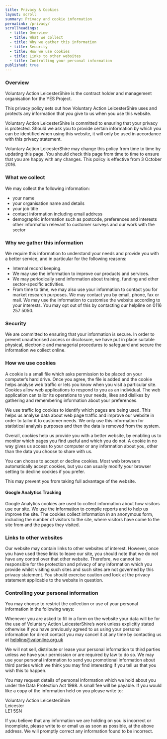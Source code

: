 ```yaml
---
title: Privacy & Cookies
layout: scroll
summary: Privacy and cookie information
permalink: /privacy/
scrollheadings:
  - title: Overview
  - title: What we collect
  - title: Why we gather this information
  - title: Security
  - title: How we use cookies
  - title: Links to other websites
  - title: Controlling your personal information
published: true
---
```


### Overview

Voluntary Action LeicesterShire is the contract holder and management organisation for the YES Project.

This privacy policy sets out how Voluntary Action LeicesterShire uses and protects any information that you give to us when you use this website.

Voluntary Action LeicesterShire is committed to ensuring that your privacy is protected. Should we ask you to provide certain information by which you can be identified when using this website, it will only be used in accordance with this privacy statement.

Voluntary Action LeicesterShire may change this policy from time to time by updating this page. You should check this page from time to time to ensure that you are happy with any changes. This policy is effective from 3 October 2016.

### What we collect

We may collect the following information:

* your name
* your organisation name and details
* your job title
* contact information including email address
* demographic information such as postcode, preferences and interests other information relevant to customer surveys and our work with the sector

### Why we gather this information

We require this information to understand your needs and provide you with a better service, and in particular for the following reasons:

* Internal record keeping.
* We may use the information to improve our products and services.
* We may periodically send information about training, funding and other sector-specific activities.
* From time to time, we may also use your information to contact you for market research purposes. We may contact you by email, phone, fax or mail. We may use the information to customise the website according to your interests. You may opt out of this by contacting our helpline on 0116 257 5050.

### Security

We are committed to ensuring that your information is secure. In order to prevent unauthorised access or disclosure, we have put in place suitable physical, electronic and managerial procedures to safeguard and secure the information we collect online.

### How we use cookies

A cookie is a small file which asks permission to be placed on your computer’s hard drive. Once you agree, the file is added and the cookie helps analyse web traffic or lets you know when you visit a particular site. Cookies allow web applications to respond to you as an individual. The web application can tailor its operations to your needs, likes and dislikes by gathering and remembering information about your preferences.

We use traffic log cookies to identify which pages are being used. This helps us analyse data about web page traffic and improve our website in order to tailor it to customer needs. We only use this information for statistical analysis purposes and then the data is removed from the system.

Overall, cookies help us provide you with a better website, by enabling us to monitor which pages you find useful and which you do not. A cookie in no way gives us access to your computer or any information about you, other than the data you choose to share with us.

You can choose to accept or decline cookies. Most web browsers automatically accept cookies, but you can usually modify your browser setting to decline cookies if you prefer.

This may prevent you from taking full advantage of the website.

#### Google Analytics Tracking

Google Analytics cookies are used to collect information about how visitors use our site. We use the information to compile reports and to help us improve the site. The cookies collect information in an anonymous form, including the number of visitors to the site, where visitors have come to the site from and the pages they visited.

### Links to other websites

Our website may contain links to other websites of interest. However, once you have used these links to leave our site, you should note that we do not have any control over that other website. Therefore, we cannot be responsible for the protection and privacy of any information which you provide whilst visiting such sites and such sites are not governed by this privacy statement. You should exercise caution and look at the privacy statement applicable to the website in question.

### Controlling your personal information

You may choose to restrict the collection or use of your personal information in the following ways:

Whenever you are asked to fill in a form on the website your data will be for the use of Voluntary Action LeicesterShire’s work unless explicitly stated otherwise
If you have previously agreed to us using your personal information for direct contact you may cancel it at any time by contacting us at helpline@valonline.org.uk

We will not sell, distribute or lease your personal information to third parties unless we have your permission or are required by law to do so. We may use your personal information to send you promotional information about third parties which we think you may find interesting if you tell us that you wish this to happen.

You may request details of personal information which we hold about you under the Data Protection Act 1998. A small fee will be payable. If you would like a copy of the information held on you please write to:


<div class="vcard">
<span class="street-address">Voluntary Action LeicesterShire</span><br>
<span class="region">Leicester</span><br>
<span class="postal-code">LE1 5SN</span><br>
</div>

If you believe that any information we are holding on you is incorrect or incomplete, please write to or email us as soon as possible, at the above address. We will promptly correct any information found to be incorrect.
